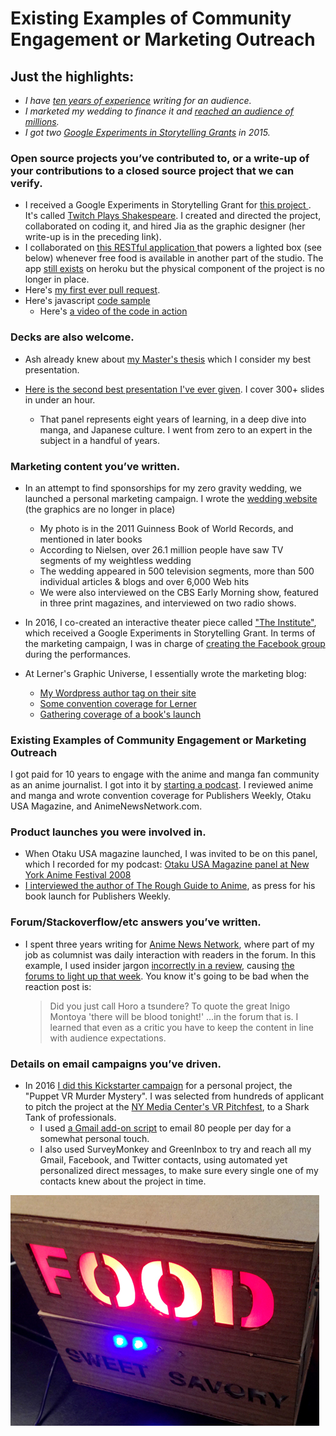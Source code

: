 # Existing Examples of Community Engagement or Marketing Outreach

## Just the highlights:
 - _I have [ten years of experience](#tenyears) writing for an audience._
 - _I marketed my wedding to finance it and [reached an audience of millions](#millions)._
 - _I got two [Google Experiments in Storytelling Grants](#grants) in 2015._

### Open source projects you’ve contributed to, or a write-up of your contributions to a closed source project that we can verify. 
<a name="grants"></a>
  - I received a Google Experiments in Storytelling Grant for [this project ](https://github.com/futuremarc/Twitch-Plays-Hamlet). It's called [Twitch Plays Shakespeare](http://fromjia.com/projects/twitch/). I created and directed the project, collaborated on coding it, and hired Jia as the graphic designer (her write-up is in the preceding link).
  - I collaborated on [this RESTful application ](https://github.com/kinasmith/isTheFloorFeeding/blob/master/heroku/public/index.html) that powers a lighted box (see below) whenever free food is available in another part of the studio. The app [still exists](http://isthefloorfeeding.herokuapp.com/) on heroku but the physical component of the project is no longer in place.
  - Here's [my first ever pull request](https://github.com/shiffman/The-Nature-of-Code-S14/pull/1).
 - Here's javascript [code sample ](https://github.com/ErinFinnegan/Omnomitron/blob/master/itallhappenshere.js)
    - Here's [a video of the code in action ](https://vimeo.com/100457165)

###  Decks are also welcome.
  - Ash already knew about [my Master's thesis](https://vimeo.com/128758304) which I consider my best presentation.

 - [Here is the second best presentation I've ever given](https://vimeo.com/30828018).  I cover 300+ slides in under an hour. 
   - That panel represents eight years of learning, in a deep dive into manga, and Japanese culture. I went from zero to an expert in the subject in a handful of years.

<a name="millions"></a>
### Marketing content you’ve written.
- In an attempt to find sponsorships for my zero gravity wedding, we launched a personal marketing campaign. I wrote the [wedding website](http://www.erinfinnegan.com/sam/?page_id=82) (the graphics are no longer in place)
  - My photo is in the 2011 Guinness Book of World Records, and mentioned in later books
  - According to Nielsen, over 26.1 million people have saw TV segments of my weightless wedding  
  - The wedding appeared in 500 television segments, more than 500 individual articles & blogs and over 6,000 Web hits
  - We were also interviewed on the CBS Early Morning show, featured in three print magazines, and interviewed on two radio shows.

- In 2016, I co-created an interactive theater piece called ["The Institute"](https://sharangbiswas.myportfolio.com/the-institute), which received a Google Experiments in Storytelling Grant.  In terms of the marketing campaign, I was in charge of [creating the Facebook group](https://www.facebook.com/TheInstituteAtTheBrick/) during the performances.

- At Lerner's Graphic Universe, I essentially wrote the marketing blog:
   -  [My Wordpress author tag on their site](https://graphicuniverse.wordpress.com/author/erinfinnegan/)
   -  [Some convention coverage for Lerner](https://graphicuniverse.wordpress.com/2010/04/28/mocca2010/)
   -  [Gathering coverage of a book's launch ](https://graphicuniverse.wordpress.com/2010/08/25/early-praise-for-nolas-worlds/)

### Existing Examples of Community Engagement or Marketing Outreach
<a name="tenyears"></a>
I got paid for 10 years to engage with the anime and manga fan community as an anime journalist. I got into it by [starting a podcast](https://itunes.apple.com/us/podcast/ninja-consultant-podcast/id74941727?mt=2). I reviewed anime and manga and wrote convention coverage for Publishers Weekly, Otaku USA Magazine, and AnimeNewsNetwork.com.

### Product launches you were involved in.
  - When Otaku USA magazine launched, I was invited to be on this panel, which I recorded for my podcast: [Otaku USA Magazine panel at New York Anime Festival 2008](http://ninjaconsultant.com/?m=200811)
  - [I interviewed the author of The Rough Guide to Anime](https://www.publishersweekly.com/pw/by-topic/new-titles/adult-announcements/article/12974-an-anime-canon-for-all.html), as press for his book launch for Publishers Weekly.

### Forum/Stackoverflow/etc answers you’ve written.
- I spent three years writing for [Anime News Network](https://www.animenewsnetwork.com/advertising), where part of my job as columnist was daily interaction with readers in the forum. In this example, I used insider jargon [incorrectly in a review](https://www.animenewsnetwork.com/shelf-life/2010-01-04#spice), causing [the forums to light up that week](https://www.animenewsnetwork.com/bbs/phpBB2/viewtopic.php?t=126151).  You know it's going to be bad when the reaction post is:
   > Did you just call Horo a tsundere? To quote the great Inigo Montoya 'there will be blood tonight!' ...in the forum that is. 
I learned that even as a critic you have to keep the content in line with audience expectations.

### Details on email campaigns you’ve driven.
- In 2016 [I did this Kickstarter campaign](https://www.kickstarter.com/projects/432973105/puppet-vr-murder-mystery) for a personal project, the "Puppet VR Murder Mystery". I was selected from hundreds of applicant to pitch the project at the [NY Media Center's VR Pitchfest](http://nymediacenter.com/events/event/?id=46910F62-0543-4157-B569EF3C490345BE&slugid=virtual-reality-pitchfest), to a Shark Tank of professionals.
  - I used [a Gmail add-on script](https://chrome.google.com/webstore/detail/mail-merge-with-attachmen/nifmcbjailaccmombpjjpijjbfoicppp) to email 80 people per day for a somewhat personal touch.
  - I also used SurveyMonkey and GreenInbox to try and reach all my Gmail, Facebook, and Twitter contacts, using automated yet  personalized direct messages, to make sure every single one of my contacts knew about the project in time.


![Food Sign](https://github.com/ErinFinnegan/AdobeApplication/blob/master/isthefloorfeeding.jpg)




